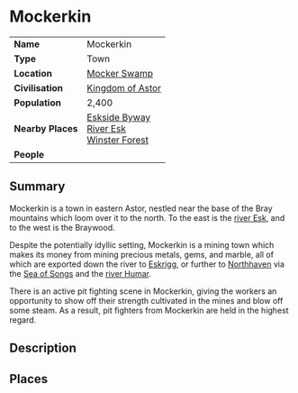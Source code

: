 # Mockerkin

|||
| --- | --- |
| **Name** | Mockerkin | place.4
| **Type** | Town |
| **Location** | [Mocker Swamp](../../topography/swamps-deltas/mocker-swamp.md) |
| **Civilisation** | [Kingdom of Astor](../../../civilisations/kingdom-of-astor/kingdom-of-astor.md) |
| **Population** | 2,400 |
| **Nearby Places** | [Eskside Byway](../../roads/eskside-byway.md)<br>[River Esk](../../topography/rivers-lakes/river-esk.md)<br>[Winster Forest](../../topography/forests/winster-forest.md) |
| **People** | |

## Summary

Mockerkin is a town in eastern Astor, nestled near the base of the Bray mountains which loom over it to the north. To the east is the [river Esk](../../topography/rivers-lakes/river-esk.md), and to the west is the Braywood.

Despite the potentially idyllic setting, Mockerkin is a mining town which makes its money from mining precious metals, gems, and marble, all of which are exported down the river to [Eskrigg](../cities/eskrigg.md), or further to [Northhaven](../cities/northhaven.md) via the [Sea of Songs](../../topography/seas-bays/sea-of-songs.md) and the [river Humar](../../topography/rivers-lakes/river-humar.md).

There is an active pit fighting scene in Mockerkin, giving the workers an opportunity to show off their strength cultivated in the mines and blow off some steam. As a result, pit fighters from Mockerkin are held in the highest regard.

## Description

## Places
